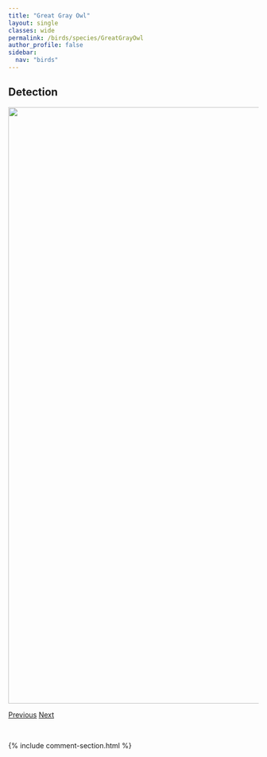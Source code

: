 ```yaml
---
title: "Great Gray Owl"
layout: single
classes: wide
permalink: /birds/species/GreatGrayOwl
author_profile: false
sidebar:
  nav: "birds"
---
```


<h2>Detection</h2>

<a href="https://drive.google.com/uc?export=view&id=1l_BcF6f4jVTaU62eDe5JnXYSfcJ7VhJG">
<img src="https://drive.google.com/uc?export=view&id=1l_BcF6f4jVTaU62eDe5JnXYSfcJ7VhJG" height = "1200" width = "800">
</a>

<a href="/birds/species/GoldencrownedSparrow/" class="pagination--pager" title="Golden-crowned Sparrow">Previous</a> <a href="/birds/species/GreatHornedOwl/" class="pagination--pager" title="Great Horned Owl">Next</a>

<p>&nbsp;</p>

{% include comment-section.html %}
